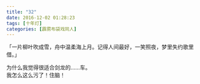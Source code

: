 ```yaml
---
title: "32"
date: 2016-12-02 01:28:23
tags: [十年灯]
categories: [霹雳布袋戏同人]
---
```


<p dir="ltr"  >「一片柳叶吹成雪，舟中温柔海上月。记得人间最好，一笑照夜，梦里失约歌里借。」</p> 
<p dir="ltr"  >为什么我觉得很适合剑龙的……车。<br />我怎么这么污了！住脑！</p>